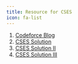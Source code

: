 ```yaml
---
title: Resource for CSES
icon: fa-list
---
```


1. [Codeforce Blog](https://codeforces.com/blog/entry/83343)
2. [CSES Solution](https://github.com/ankitpriyarup/Coding_Notes/blob/master/problem-set/cses-problem-set.md)
3. [CSES Solution II](https://github.com/Jonathan-Uy/CSES-Solutions)
4. [CSES Solution III](https://github.com/abeaumont/competitive-programming/blob/master/cses/1132.cc)


